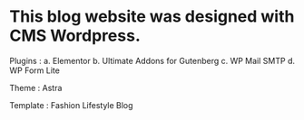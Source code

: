 # This blog website was designed with CMS Wordpress.

Plugins :
a. Elementor
b. Ultimate Addons for Gutenberg
c. WP Mail SMTP
d. WP Form Lite

Theme : Astra

Template : Fashion Lifestyle Blog
